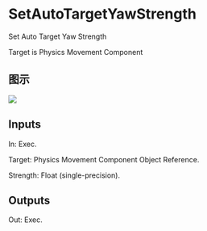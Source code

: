 # SetAutoTargetYawStrength

Set Auto Target Yaw Strength

Target is Physics Movement Component

## 图示

![]($-20221218-20080639.png)

## Inputs

In: Exec.

Target: Physics Movement Component Object Reference.

Strength: Float (single-precision).  

## Outputs

Out: Exec.

